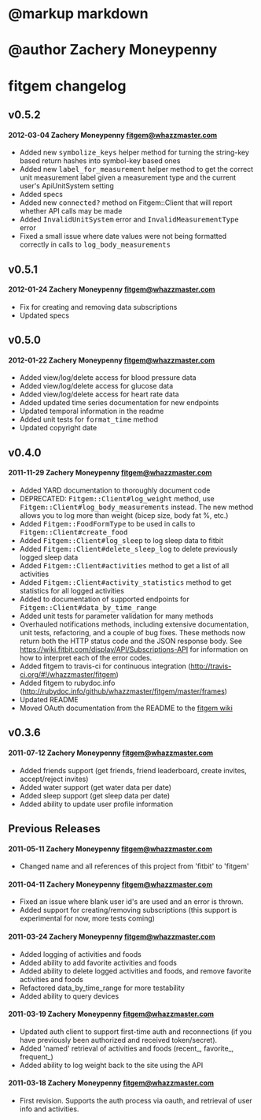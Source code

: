 # @markup markdown
# @author Zachery Moneypenny

# fitgem changelog

## v0.5.2

#### 2012-03-04 Zachery Moneypenny <fitgem@whazzmaster.com>

* Added new <tt>symbolize_keys</tt> helper method for turning the string-key based return hashes into symbol-key based ones
* Added new <tt>label_for_measurement</tt> helper method to get the correct unit measurement label given a measurement type and the current user's ApiUnitSystem setting
* Added specs
* Added new <tt>connected?</tt> method on Fitgem::Client that will report whether API calls may be made
* Added <tt>InvalidUnitSystem</tt> error and <tt>InvalidMeasurementType</tt> error
* Fixed a small issue where date values were not being formatted correctly in calls to <tt>log_body_measurements</tt>

## v0.5.1

#### 2012-01-24 Zachery Moneypenny <fitgem@whazzmaster.com>

* Fix for creating and removing data subscriptions
* Updated specs

## v0.5.0

#### 2012-01-22 Zachery Moneypenny <fitgem@whazzmaster.com>

* Added view/log/delete access for blood pressure data
* Added view/log/delete access for glucose data
* Added view/log/delete access for heart rate data
* Added updated time series documentation for new endpoints
* Updated temporal information in the readme
* Added unit tests for <tt>format_time</tt> method
* Updated copyright date

## v0.4.0

#### 2011-11-29 Zachery Moneypenny <fitgem@whazzmaster.com>

* Added YARD documentation to thoroughly document code
* DEPRECATED: <tt>Fitgem::Client#log_weight</tt> method, use <tt>Fitgem::Client#log_body_measurements</tt> instead.
  The new method allows you to log more than weight (bicep size, body fat %, etc.)
* Added <tt>Fitgem::FoodFormType</tt> to be used in calls to <tt>Fitgem::Client#create_food</tt>
* Added <tt>Fitgem::Client#log_sleep</tt> to log sleep data to fitbit
* Added <tt>Fitgem::Client#delete_sleep_log</tt> to delete previously logged sleep data
* Added <tt>Fitgem::Client#activities</tt> method to get a list of all activities
* Added <tt>Fitgem::Client#activity_statistics</tt> method to get statistics for all logged activities
* Added to documentation of supported endpoints for <tt>Fitgem::Client#data_by_time_range</tt>
* Added unit tests for parameter validation for many methods
* Overhauled notifications methods, including extensive documentation,
  unit tests, refactoring, and a couple of bug fixes.  These methods now
  return both the HTTP status code and the JSON response body.  See https://wiki.fitbit.com/display/API/Subscriptions-API
  for information on how to interpret each of the error codes.
* Added fitgem to travis-ci for continuous integration (http://travis-ci.org/#!/whazzmaster/fitgem)
* Added fitgem to rubydoc.info (http://rubydoc.info/github/whazzmaster/fitgem/master/frames)
* Updated README
* Moved OAuth documentation from the README to the [fitgem wiki](https://github.com/whazzmaster/fitgem/wiki/The-OAuth-Process)

## v0.3.6

#### 2011-07-12 Zachery Moneypenny <fitgem@whazzmaster.com>

* Added friends support (get friends, friend leaderboard, create invites, accept/reject invites)
* Added water support (get water data per date)
* Added sleep support (get sleep data per date)
* Added ability to update user profile information

## Previous Releases

#### 2011-05-11 Zachery Moneypenny <fitgem@whazzmaster.com>

* Changed name and all references of this project from 'fitbit' to 'fitgem'

#### 2011-04-11 Zachery Moneypenny <fitgem@whazzmaster.com>

* Fixed an issue where blank user id's are used and an error is thrown.
* Added support for creating/removing subscriptions (this support is experimental for now, more tests coming)

#### 2011-03-24 Zachery Moneypenny <fitgem@whazzmaster.com>

* Added logging of activities and foods
* Added ability to add favorite activities and foods
* Added ability to delete logged activities and foods, and remove favorite activities and foods
* Refactored data_by_time_range for more testability
* Added ability to query devices

#### 2011-03-19 Zachery Moneypenny <fitgem@whazzmaster.com>

* Updated auth client to support first-time auth and reconnections (if you have previously been authorized and received token/secret).
* Added 'named' retrieval of activities and foods (recent_, favorite_, frequent_)
* Added ability to log weight back to the site using the API

#### 2011-03-18 Zachery Moneypenny <fitgem@whazzmaster.com>

* First revision. Supports the auth process via oauth, and retrieval of user info and activities.
